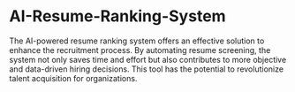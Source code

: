 # AI-Resume-Ranking-System
The AI-powered resume ranking system offers an effective solution to enhance the recruitment process. By automating resume screening, the system not only saves time and effort but also contributes to more objective and data-driven hiring decisions. This tool has the potential to revolutionize talent acquisition for organizations.
